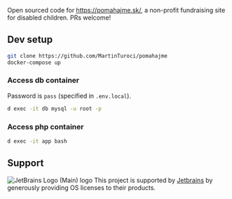 Open sourced code for https://pomahajme.sk/, a non-profit fundraising site for disabled children. PRs welcome!

## Dev setup

```sh
git clone https://github.com/MartinTuroci/pomahajme
docker-compose up
```

### Access db container

Password is `pass` (specified in `.env.local`).

```sh
d exec -it db mysql -u root -p
```

### Access php container

```sh
d exec -it app bash
```

## Support

![JetBrains Logo (Main) logo](https://resources.jetbrains.com/storage/products/company/brand/logos/jb_beam.svg)
This project is supported
by [Jetbrains](https://www.jetbrains.com/community/opensource/?utm_campaign=opensource&utm_content=approved&utm_medium=email&utm_source=newsletter&utm_term=jblogo#support)
by generously providing OS licenses to their products.
